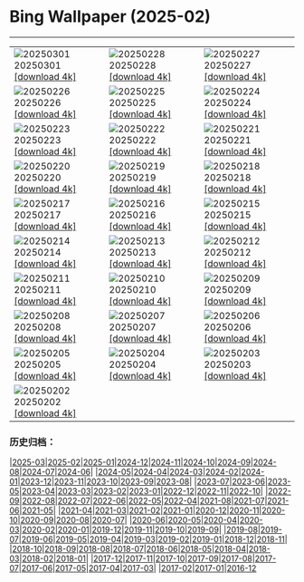 # Bing Wallpaper (2025-02)
**************

<table><tr><td><img src="https://www.bing.com/th?id=OHR.BhutanMonastery_PT-BR9663296659_1920x1080.jpg" alt="20250301"> 20250301 <a href="https://www.bing.com/th?id=OHR.BhutanMonastery_PT-BR9663296659_UHD.jpg">[download 4k]</a></td><td><img src="https://www.bing.com/th?id=OHR.PolarCub_PT-BR7907251443_1920x1080.jpg" alt="20250228"> 20250228 <a href="https://www.bing.com/th?id=OHR.PolarCub_PT-BR7907251443_UHD.jpg">[download 4k]</a></td><td><img src="https://www.bing.com/th?id=OHR.ArgyllStalker_PT-BR7662239404_1920x1080.jpg" alt="20250227"> 20250227 <a href="https://www.bing.com/th?id=OHR.ArgyllStalker_PT-BR7662239404_UHD.jpg">[download 4k]</a></td></tr><tr><td><img src="https://www.bing.com/th?id=OHR.BryceHoodoos_PT-BR6923982183_1920x1080.jpg" alt="20250226"> 20250226 <a href="https://www.bing.com/th?id=OHR.BryceHoodoos_PT-BR6923982183_UHD.jpg">[download 4k]</a></td><td><img src="https://www.bing.com/th?id=OHR.GiantCuttlefish_PT-BR7956763969_1920x1080.jpg" alt="20250225"> 20250225 <a href="https://www.bing.com/th?id=OHR.GiantCuttlefish_PT-BR7956763969_UHD.jpg">[download 4k]</a></td><td><img src="https://www.bing.com/th?id=OHR.MtFujiSunrise_PT-BR7467420125_1920x1080.jpg" alt="20250224"> 20250224 <a href="https://www.bing.com/th?id=OHR.MtFujiSunrise_PT-BR7467420125_UHD.jpg">[download 4k]</a></td></tr><tr><td><img src="https://www.bing.com/th?id=OHR.PalaciodeCristalCuritiba_PT-BR6693947310_1920x1080.jpg" alt="20250223"> 20250223 <a href="https://www.bing.com/th?id=OHR.PalaciodeCristalCuritiba_PT-BR6693947310_UHD.jpg">[download 4k]</a></td><td><img src="https://www.bing.com/th?id=OHR.ChampakaSarasi_PT-BR6994277285_1920x1080.jpg" alt="20250222"> 20250222 <a href="https://www.bing.com/th?id=OHR.ChampakaSarasi_PT-BR6994277285_UHD.jpg">[download 4k]</a></td><td><img src="https://www.bing.com/th?id=OHR.CanadaDeer_PT-BR4320223616_1920x1080.jpg" alt="20250221"> 20250221 <a href="https://www.bing.com/th?id=OHR.CanadaDeer_PT-BR4320223616_UHD.jpg">[download 4k]</a></td></tr><tr><td><img src="https://www.bing.com/th?id=OHR.IceHoleOtter_PT-BR4179764708_1920x1080.jpg" alt="20250220"> 20250220 <a href="https://www.bing.com/th?id=OHR.IceHoleOtter_PT-BR4179764708_UHD.jpg">[download 4k]</a></td><td><img src="https://www.bing.com/th?id=OHR.BlueBelize_PT-BR3865302067_1920x1080.jpg" alt="20250219"> 20250219 <a href="https://www.bing.com/th?id=OHR.BlueBelize_PT-BR3865302067_UHD.jpg">[download 4k]</a></td><td><img src="https://www.bing.com/th?id=OHR.CatalanPyrenees_PT-BR8374328758_1920x1080.jpg" alt="20250218"> 20250218 <a href="https://www.bing.com/th?id=OHR.CatalanPyrenees_PT-BR8374328758_UHD.jpg">[download 4k]</a></td></tr><tr><td><img src="https://www.bing.com/th?id=OHR.HumpbackMother_PT-BR8222764895_1920x1080.jpg" alt="20250217"> 20250217 <a href="https://www.bing.com/th?id=OHR.HumpbackMother_PT-BR8222764895_UHD.jpg">[download 4k]</a></td><td><img src="https://www.bing.com/th?id=OHR.Misotsuchi2025_PT-BR6356787037_1920x1080.jpg" alt="20250216"> 20250216 <a href="https://www.bing.com/th?id=OHR.Misotsuchi2025_PT-BR6356787037_UHD.jpg">[download 4k]</a></td><td><img src="https://www.bing.com/th?id=OHR.PelourinhoSalvador_PT-BR8001944563_1920x1080.jpg" alt="20250215"> 20250215 <a href="https://www.bing.com/th?id=OHR.PelourinhoSalvador_PT-BR8001944563_UHD.jpg">[download 4k]</a></td></tr><tr><td><img src="https://www.bing.com/th?id=OHR.LakeTyrrell_PT-BR2696993841_1920x1080.jpg" alt="20250214"> 20250214 <a href="https://www.bing.com/th?id=OHR.LakeTyrrell_PT-BR2696993841_UHD.jpg">[download 4k]</a></td><td><img src="https://www.bing.com/th?id=OHR.GalapagosIguana_PT-BR2320828755_1920x1080.jpg" alt="20250213"> 20250213 <a href="https://www.bing.com/th?id=OHR.GalapagosIguana_PT-BR2320828755_UHD.jpg">[download 4k]</a></td><td><img src="https://www.bing.com/th?id=OHR.YungangGrottoes_PT-BR2035290844_1920x1080.jpg" alt="20250212"> 20250212 <a href="https://www.bing.com/th?id=OHR.YungangGrottoes_PT-BR2035290844_UHD.jpg">[download 4k]</a></td></tr><tr><td><img src="https://www.bing.com/th?id=OHR.DiaAtletaPro_PT-BR7651032356_1920x1080.jpg" alt="20250211"> 20250211 <a href="https://www.bing.com/th?id=OHR.DiaAtletaPro_PT-BR7651032356_UHD.jpg">[download 4k]</a></td><td><img src="https://www.bing.com/th?id=OHR.AlstromPoint_PT-BR0066857741_1920x1080.jpg" alt="20250210"> 20250210 <a href="https://www.bing.com/th?id=OHR.AlstromPoint_PT-BR0066857741_UHD.jpg">[download 4k]</a></td><td><img src="https://www.bing.com/th?id=OHR.SnowySvaneti_PT-BR2482598093_1920x1080.jpg" alt="20250209"> 20250209 <a href="https://www.bing.com/th?id=OHR.SnowySvaneti_PT-BR2482598093_UHD.jpg">[download 4k]</a></td></tr><tr><td><img src="https://www.bing.com/th?id=OHR.BlueNorway_PT-BR1972445946_1920x1080.jpg" alt="20250208"> 20250208 <a href="https://www.bing.com/th?id=OHR.BlueNorway_PT-BR1972445946_UHD.jpg">[download 4k]</a></td><td><img src="https://www.bing.com/th?id=OHR.WhararikiBeach_PT-BR7385955178_1920x1080.jpg" alt="20250207"> 20250207 <a href="https://www.bing.com/th?id=OHR.WhararikiBeach_PT-BR7385955178_UHD.jpg">[download 4k]</a></td><td><img src="https://www.bing.com/th?id=OHR.ScottishSheep_PT-BR7044869693_1920x1080.jpg" alt="20250206"> 20250206 <a href="https://www.bing.com/th?id=OHR.ScottishSheep_PT-BR7044869693_UHD.jpg">[download 4k]</a></td></tr><tr><td><img src="https://www.bing.com/th?id=OHR.GoldenBridge_PT-BR5001907624_1920x1080.jpg" alt="20250205"> 20250205 <a href="https://www.bing.com/th?id=OHR.GoldenBridge_PT-BR5001907624_UHD.jpg">[download 4k]</a></td><td><img src="https://www.bing.com/th?id=OHR.RibbleheadViaduct_PT-BR4711325256_1920x1080.jpg" alt="20250204"> 20250204 <a href="https://www.bing.com/th?id=OHR.RibbleheadViaduct_PT-BR4711325256_UHD.jpg">[download 4k]</a></td><td><img src="https://www.bing.com/th?id=OHR.AustriaMarmot_PT-BR3852598184_1920x1080.jpg" alt="20250203"> 20250203 <a href="https://www.bing.com/th?id=OHR.AustriaMarmot_PT-BR3852598184_UHD.jpg">[download 4k]</a></td></tr><tr><td><img src="https://www.bing.com/th?id=OHR.FestungKonigsteinElbsandsteingebirge_PT-BR1918003358_1920x1080.jpg" alt="20250202"> 20250202 <a href="https://www.bing.com/th?id=OHR.FestungKonigsteinElbsandsteingebirge_PT-BR1918003358_UHD.jpg">[download 4k]</a></td><td></td><td></td></tr></table>

### 历史归档：

|[2025-03](/../2025-03/2025-03.md)|[2025-02](/2025-02.md)|[2025-01](/../2025-01/2025-01.md)|[2024-12](/../2024-12/2024-12.md)|[2024-11](/../2024-11/2024-11.md)|[2024-10](/../2024-10/2024-10.md)|[2024-09](/../2024-09/2024-09.md)|[2024-08](/../2024-08/2024-08.md)|[2024-07](/../2024-07/2024-07.md)|[2024-06](/../2024-06/2024-06.md)|
|[2024-05](/../2024-05/2024-05.md)|[2024-04](/../2024-04/2024-04.md)|[2024-03](/../2024-03/2024-03.md)|[2024-02](/../2024-02/2024-02.md)|[2024-01](/../2024-01/2024-01.md)|[2023-12](/../2023-12/2023-12.md)|[2023-11](/../2023-11/2023-11.md)|[2023-10](/../2023-10/2023-10.md)|[2023-09](/../2023-09/2023-09.md)|[2023-08](/../2023-08/2023-08.md)|
|[2023-07](/../2023-07/2023-07.md)|[2023-06](/../2023-06/2023-06.md)|[2023-05](/../2023-05/2023-05.md)|[2023-04](/../2023-04/2023-04.md)|[2023-03](/../2023-03/2023-03.md)|[2023-02](/../2023-02/2023-02.md)|[2023-01](/../2023-01/2023-01.md)|[2022-12](/../2022-12/2022-12.md)|[2022-11](/../2022-11/2022-11.md)|[2022-10](/../2022-10/2022-10.md)|
|[2022-09](/../2022-09/2022-09.md)|[2022-08](/../2022-08/2022-08.md)|[2022-07](/../2022-07/2022-07.md)|[2022-06](/../2022-06/2022-06.md)|[2022-05](/../2022-05/2022-05.md)|[2022-04](/../2022-04/2022-04.md)|[2021-08](/../2021-08/2021-08.md)|[2021-07](/../2021-07/2021-07.md)|[2021-06](/../2021-06/2021-06.md)|[2021-05](/../2021-05/2021-05.md)|
|[2021-04](/../2021-04/2021-04.md)|[2021-03](/../2021-03/2021-03.md)|[2021-02](/../2021-02/2021-02.md)|[2021-01](/../2021-01/2021-01.md)|[2020-12](/../2020-12/2020-12.md)|[2020-11](/../2020-11/2020-11.md)|[2020-10](/../2020-10/2020-10.md)|[2020-09](/../2020-09/2020-09.md)|[2020-08](/../2020-08/2020-08.md)|[2020-07](/../2020-07/2020-07.md)|
|[2020-06](/../2020-06/2020-06.md)|[2020-05](/../2020-05/2020-05.md)|[2020-04](/../2020-04/2020-04.md)|[2020-03](/../2020-03/2020-03.md)|[2020-02](/../2020-02/2020-02.md)|[2020-01](/../2020-01/2020-01.md)|[2019-12](/../2019-12/2019-12.md)|[2019-11](/../2019-11/2019-11.md)|[2019-10](/../2019-10/2019-10.md)|[2019-09](/../2019-09/2019-09.md)|
|[2019-08](/../2019-08/2019-08.md)|[2019-07](/../2019-07/2019-07.md)|[2019-06](/../2019-06/2019-06.md)|[2019-05](/../2019-05/2019-05.md)|[2019-04](/../2019-04/2019-04.md)|[2019-03](/../2019-03/2019-03.md)|[2019-02](/../2019-02/2019-02.md)|[2019-01](/../2019-01/2019-01.md)|[2018-12](/../2018-12/2018-12.md)|[2018-11](/../2018-11/2018-11.md)|
|[2018-10](/../2018-10/2018-10.md)|[2018-09](/../2018-09/2018-09.md)|[2018-08](/../2018-08/2018-08.md)|[2018-07](/../2018-07/2018-07.md)|[2018-06](/../2018-06/2018-06.md)|[2018-05](/../2018-05/2018-05.md)|[2018-04](/../2018-04/2018-04.md)|[2018-03](/../2018-03/2018-03.md)|[2018-02](/../2018-02/2018-02.md)|[2018-01](/../2018-01/2018-01.md)|
|[2017-12](/../2017-12/2017-12.md)|[2017-11](/../2017-11/2017-11.md)|[2017-10](/../2017-10/2017-10.md)|[2017-09](/../2017-09/2017-09.md)|[2017-08](/../2017-08/2017-08.md)|[2017-07](/../2017-07/2017-07.md)|[2017-06](/../2017-06/2017-06.md)|[2017-05](/../2017-05/2017-05.md)|[2017-04](/../2017-04/2017-04.md)|[2017-03](/../2017-03/2017-03.md)|
|[2017-02](/../2017-02/2017-02.md)|[2017-01](/../2017-01/2017-01.md)|[2016-12](/../2016-12/2016-12.md)